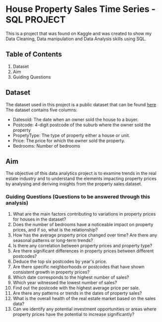 # House Property Sales Time Series - SQL PROJECT
This is a project that was found on Kaggle and was created to show my Data Cleaning, Data manipulation and Data Analysis skills using SQL.
## Table of Contents
1. Dataset </br>
2. Aim </br>
3. Guiding Questions </br>

## Dataset
The dataset used in this project is a public dataset that can be found [here](https://www.kaggle.com/datasets/htagholdings/property-sales/data?select=raw_sales.csv) </br>
The dataset contains five columns:
- Datesold: The date when an owner sold the house to a buyer.
- Postcode: 4-digit postcode of the suburb where the owner sold the property
- PropetyType: The type of property either a house or unit.
- Price: The price for which the owner sold the property.
- Bedrooms: Number of bedrooms
## Aim
The objective of this data analytics project is to examine trends in the real estate industry and to understand the elements impacting property prices by analysing and deriving insights from the property sales dataset.
### Guiding Questions (Questions to be answered through this analysis)
1. What are the main factors contributing to variations in property prices for houses in the dataset?
2. Does the number of bedrooms have a noticeable impact on property prices, and if so, what is the relationship?
3. How has the average property price changed over time? Are there any seasonal patterns or long-term trends?
4. Is there any correlation between property prices and property type?
5. Are there significant differences in property prices between different postcodes?
6. Deduce the top six postcodes by year's price.
7. Are there specific neighborhoods or postcodes that have shown consistent growth in property prices?
8. Which date corresponds to the highest number of sales?
9. Which year witnessed the lowest number of sales?
10. Find out the postcode with the highest average price per sale.
11. Are there any patterns or trends in the dates of property sales?
12. What is the overall health of the real estate market based on the sales data?
13. Can we identify any potential investment opportunities or areas where property prices have the potential to increase significantly?

